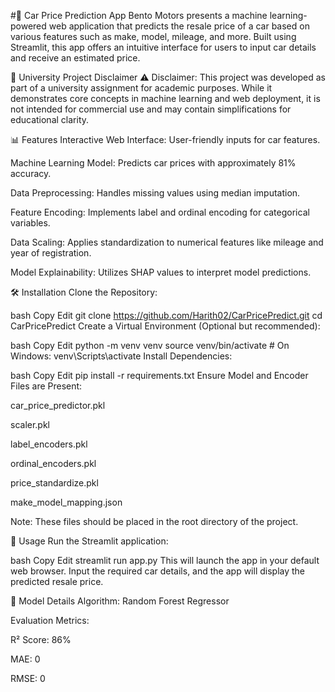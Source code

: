 #🚗 Car Price Prediction App
Bento Motors presents a machine learning-powered web application that predicts the resale price of a car based on various features such as make, model, mileage, and more. Built using Streamlit, this app offers an intuitive interface for users to input car details and receive an estimated price.

📘 University Project Disclaimer
⚠️ Disclaimer:
This project was developed as part of a university assignment for academic purposes. While it demonstrates core concepts in machine learning and web deployment, it is not intended for commercial use and may contain simplifications for educational clarity.

📊 Features
Interactive Web Interface: User-friendly inputs for car features.

Machine Learning Model: Predicts car prices with approximately 81% accuracy.

Data Preprocessing: Handles missing values using median imputation.

Feature Encoding: Implements label and ordinal encoding for categorical variables.

Data Scaling: Applies standardization to numerical features like mileage and year of registration.

Model Explainability: Utilizes SHAP values to interpret model predictions.

🛠️ Installation
Clone the Repository:

bash
Copy
Edit
git clone https://github.com/Harith02/CarPricePredict.git
cd CarPricePredict
Create a Virtual Environment (Optional but recommended):

bash
Copy
Edit
python -m venv venv
source venv/bin/activate  # On Windows: venv\Scripts\activate
Install Dependencies:

bash
Copy
Edit
pip install -r requirements.txt
Ensure Model and Encoder Files are Present:

car_price_predictor.pkl

scaler.pkl

label_encoders.pkl

ordinal_encoders.pkl

price_standardize.pkl

make_model_mapping.json

Note: These files should be placed in the root directory of the project.

🚀 Usage
Run the Streamlit application:

bash
Copy
Edit
streamlit run app.py
This will launch the app in your default web browser. Input the required car details, and the app will display the predicted resale price.

🧠 Model Details
Algorithm: Random Forest Regressor

Evaluation Metrics:

R² Score: 86%

MAE: 0

RMSE: 0 
